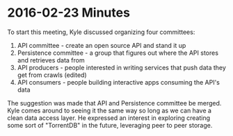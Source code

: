 # 2016-02-23 Minutes

To start this meeting, Kyle discussed organizing four committees:

1. API committee - create an open source API and stand it up
2. Persistence committee - a group that figures out where the API stores and retrieves data from
3. API producers - people interested in writing services that push data they get from crawls (edited)
4. API consumers - people building interactive apps consuming the API's data

The suggestion was made that API and Persistence committee be merged.  Kyle comes around to seeing it
the same way so long as we can have a clean data access layer.  He expressed an interest in exploring
creating some sort of "TorrentDB" in the future, leveraging peer to peer storage.
